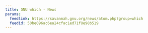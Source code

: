 ```yaml
---
title: GNU which - News
params:
  feedlink: https://savannah.gnu.org/news/atom.php?group=which
  feedid: 50be096ac6ea24cfac1ed71f8e98b519
---
```

